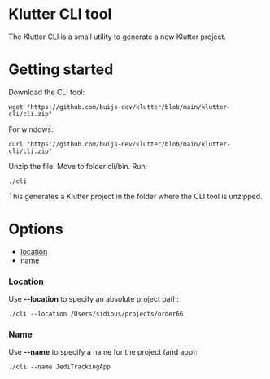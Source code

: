 # Klutter CLI tool

The Klutter CLI is a small utility to generate a new Klutter project.

# Getting started

Download the CLI tool:

```shell
wget "https://github.com/buijs-dev/klutter/blob/main/klutter-cli/cli.zip"
```

For windows:

```shell
curl "https://github.com/buijs-dev/klutter/blob/main/klutter-cli/cli.zip"
```

Unzip the file. Move to folder cli/bin. Run:

```shell
./cli
```

This generates a Klutter project in the folder where the CLI tool is unzipped.

# Options
- [location](#Location)
- [name](#Name)

### Location
Use <b>--location</b> to specify an absolute project path:

```shell
./cli --location /Users/sidious/projects/order66
```

### Name
Use <b>--name</b> to specify a name for the project (and app):

```shell
./cli --name JediTrackingApp
```